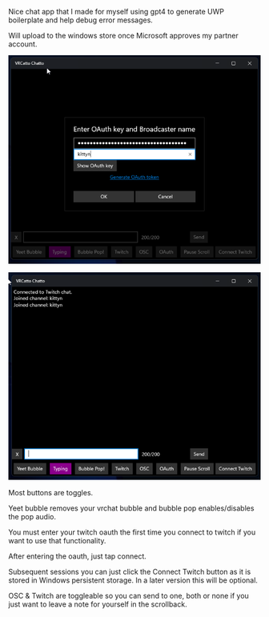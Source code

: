 Nice chat app that I made for myself using gpt4 to generate UWP boilerplate and help debug error messages.

Will upload to the windows store once Microsoft approves my partner account.

![Picture of oauth dialogue.](oauthsetup.png)

![Picture of connected chat.](connected.png)

Most buttons are toggles.

Yeet bubble removes your vrchat bubble and bubble pop enables/disables the pop audio.  

You must enter your twitch oauth the first time you connect to twitch if you want to use that functionality.

After entering the oauth, just tap connect.

Subsequent sessions you can just click the Connect Twitch button as it is stored in Windows persistent storage.  In a later version this will be optional.

OSC & Twitch are toggleable so you can send to one, both or none if you just want to leave a note for yourself in the scrollback.
